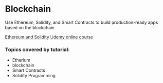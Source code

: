 # Blockchain

Use Ethereum, Solidity, and Smart Contracts to build production-ready apps based on the blockchain

[Ethereum and Solidity Udemy online course](https://www.udemy.com/ethereum-and-solidity-the-complete-developers-guide/)

### Topics covered by tutorial:
* Etherium
* blockchain
* Smart Contracts
* Solidity Programming
